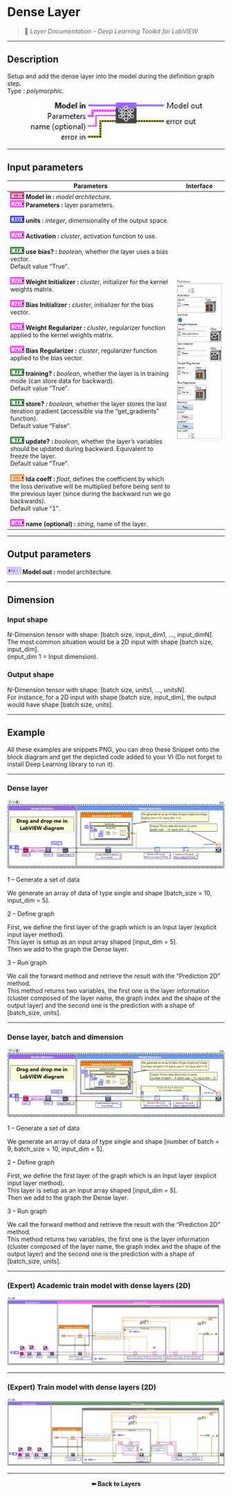 # Dense Layer

> 🔹 *Layer Documentation – Deep Learning Toolkit for LabVIEW*

---

## Description

Setup and add the dense layer into the model during the definition graph step.  
Type : *polymorphic.*

<p align="center">
  <img src="./Dense/dense_add_to_graph.png" alt="Dense Layer VI" width="400"/>
</p>

---

## Input parameters

| **Parameters** | **Interface** |
|----------------|----------------|
| **![OBJ](./Type/input_object.png) Model in :** *model architecture.* <br> **![FCT](./Type/cluster.png) Parameters :** layer parameters. <br><br> **![I32](./Type/integer-32.png) units :** *integer*, dimensionality of the output space. <br><br> **![FCT](./Type/cluster.png) Activation :** *cluster*, activation function to use. <br><br> **![TF](./Type/booleen.png) use bias? :** *boolean*, whether the layer uses a bias vector.<br>Default value “True”. <br><br> **![FCT](./Type/cluster.png) Weight Initializer :** *cluster*, initializer for the kernel weights matrix. <br><br> **![FCT](./Type/cluster.png) Bias Initializer :** *cluster*, initializer for the bias vector. <br><br> **![FCT](./Type/cluster.png) Weight Regularizer :** *cluster*, regularizer function applied to the kernel weights matrix. <br><br> **![FCT](./Type/cluster.png) Bias Regularizer :** *cluster*, regularizer function applied to the bias vector. <br><br> **![TF](./Type/booleen.png) training? :** *boolean*, whether the layer is in training mode (can store data for backward).<br>Default value “True”. <br><br> **![TF](./Type/booleen.png) store? :** *boolean*, whether the layer stores the last iteration gradient (accessible via the “get_gradients” function).<br>Default value “False”. <br><br> **![TF](./Type/booleen.png) update? :** *boolean*, whether the layer’s variables should be updated during backward. Equivalent to freeze the layer.<br>Default value “True”. <br><br> **![DBL](./Type/double.png) lda coeff :** *float*, defines the coefficient by which the loss derivative will be multiplied before being sent to the previous layer (since during the backward run we go backwards).<br>Default value “1”. <br><br> **![ABC](./Type/string.png) name (optional) :** *string*, name of the layer. | <img src="./_params/dense_param.png" alt="Dense Parameters" width="230"/> |

---

## Output parameters

**![OBJ](./Type/output_model.png) Model out :** model architecture.

---

## Dimension

### Input shape

N-Dimension tensor with shape: [batch size, input_dim1, …, input_dimN].  
The most common situation would be a 2D input with shape [batch size, input_dim].  
(input_dim 1 = Input dimension).

### Output shape

N-Dimension tensor with shape: [batch size, units1, …, unitsN].  
For instance, for a 2D input with shape [batch size, input_dim], the output would have shape [batch size, units].

---

## Example

All these examples are snippets PNG, you can drop these Snippet onto the block diagram and get the depicted code added to your VI (Do not forget to install Deep Learning library to run it).

---

### Dense layer

<p align="center">
  <img src="./Dense/1-dense-layer.png" alt="Dense Layer Example"/>
</p>

1 – Generate a set of data  

We generate an array of data of type single and shape [batch_size = 10, input_dim = 5].

2 – Define graph  

First, we define the first layer of the graph which is an Input layer (explicit input layer method).  
This layer is setup as an input array shaped [input_dim = 5].  
Then we add to the graph the Dense layer.

3 – Run graph  

We call the forward method and retrieve the result with the “Prediction 2D” method.  
This method returns two variables, the first one is the layer information (cluster composed of the layer name, the graph index and the shape of the output layer) and the second one is the prediction with a shape of [batch_size, units].

---

### Dense layer, batch and dimension

<p align="center">
  <img src="./Dense/2-dense-batch-and-dimension.png" alt="Dense Batch and Dimension Example"/>
</p>

1 – Generate a set of data  

We generate an array of data of type single and shape [number of batch = 9, batch_size = 10, input_dim = 5].

2 – Define graph  

First, we define the first layer of the graph which is an Input layer (explicit input layer method).  
This layer is setup as an input array shaped [input_dim = 5].  
Then we add to the graph the Dense layer.

3 – Run graph  

We call the forward method and retrieve the result with the “Prediction 2D” method.  
This method returns two variables, the first one is the layer information (cluster composed of the layer name, the graph index and the shape of the output layer) and the second one is the prediction with a shape of [batch_size, units].

---

### (Expert) Academic train model with dense layers (2D)

<p align="center">
  <img src="./Dense/3-model-academique-training.png" alt="Dense Academic Train Model"/>
</p>

---

### (Expert) Train model with dense layers (2D)

<p align="center">
  <img src="./Dense/3-model-training.png" alt="Dense Train Model"/>
</p>

---

<p align="center">
  <a href="../Layers.md" style="text-decoration:none; font-weight:bold;">⬅️ Back to Layers</a>
</p>
